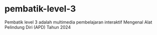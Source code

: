 # pembatik-level-3
Pembatik level 3 adalah multimedia pembelajaran interaktif 
Mengenal Alat Pelindung Diri (APD)
Tahun 2024
